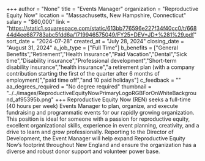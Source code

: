 +++
author = "None"
title = "Events Manager"
organization = "Reproductive Equity Now"
location = "Massachusetts, New Hampshire, Connecticut"
salary = "$60,000"
link = "https://static1.squarespace.com/static/613bb776596e227f34f40cc0/t/66844d4ee687783abc5fdd6a/1719946575049/FY25+DEV+JD+%281%29.pdf"
sort_date = "2024-07-28"
created_at = "July 28, 2024"
closing_date = "August 31, 2024"
a_job_type = ["Full Time"]
b_benefits = ["General Benefits","Retirement","Health Insurance","Paid Vacation","Dental","Sick time","Disability insurance","Professional development","Short-term disability insurance","health insurance","a retirement plan (with a company contribution starting the first of the quarter after 6 months of employment)","paid time off","and 10 paid holidays"]
c_feedback = ""
aa_degrees_required = "No degree required"
thumbnail = "../../images/ReproductiveEquityNowPrimaryLogoRGBForOnWhiteBackground_af95395b.png"
+++
Reproductive Equity Now (REN) seeks a full-time (40 hours per week) Events Manager to plan, organize, and execute fundraising and programmatic events for our rapidly growing organization. This position is ideal for someone with a passion for reproductive equity, excellent organizational skills, experience in event planning, creativity, and a drive to learn and grow professionally. Reporting to the Director of Development, the Event Manager will help expand Reproductive Equity Now’s footprint throughout New England and ensure the organization has a diverse and robust donor support and volunteer power base.